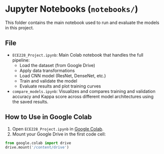 # Jupyter Notebooks (`notebooks/`)

This folder contains the main notebook used to run and evaluate the models in this project.

## File

- `ECE228_Project.ipynb`: Main Colab notebook that handles the full pipeline:
  - Load the dataset (from Google Drive)
  - Apply data transformations
  - Load CNN model (ResNet, DenseNet, etc.)
  - Train and validate the model
  - Evaluate results and plot training curves
- `compare_models.ipynb`: Visualizes and compares training and validation accuracy and Kappa score across different model architectures using the saved results.

## How to Use in Google Colab

1. Open `ECE228_Project.ipynb` in [Google Colab](https://colab.research.google.com).
2. Mount your Google Drive in the first code cell:

```python
from google.colab import drive
drive.mount('/content/drive')

